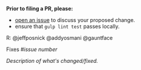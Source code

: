 **Prior to filing a PR, please:**
- [open an issue](https://github.com/GoogleChrome/workbox/issues/new) to discuss your proposed change.
- ensure that `gulp lint test` passes locally.

R: @jeffposnick @addyosmani @gauntface

Fixes #*issue number*

*Description of what's changed/fixed.*
